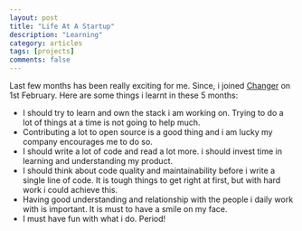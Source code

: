 ```yaml
---
layout: post
title: "Life At A Startup"
description: "Learning"
category: articles
tags: [projects]
comments: false
---
```


Last few months has been really exciting for me. Since, i joined [Changer](http://changer.nl) on 1st February.
Here are some things i learnt in these 5 months:

- I should try to learn and own the stack i am  working on. Trying to do a lot of things at a time is not going to help much.
- Contributing a lot to open source is a good thing and i am lucky my company encourages me to do so.
- I should write a lot of code and read a lot more. i should invest time in learning and understanding my product. 
- I should think about code quality and maintainability before i write a single line of code. It is tough things to get right at first, but with hard work i could achieve this.
- Having good understanding and relationship with the people i daily work with is important. It is must to have a smile on my face.
- I must have fun with what i do. Period!
